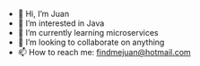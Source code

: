 - 👋 Hi, I’m Juan
- 👀 I’m interested in Java
- 🌱 I’m currently learning microservices
- 💞️ I’m looking to collaborate on anything
- 📫 How to reach me: findmejuan@hotmail.com

<!---
juan-lien-do/juan-lien-do is a ✨ special ✨ repository because its `README.md` (this file) appears on your GitHub profile.
You can click the Preview link to take a look at your changes.
--->
